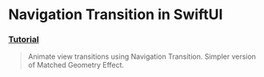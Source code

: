   # Navigation Transition in SwiftUI
 ### [Tutorial](https://designcode.io/swiftui-handbook-navigation-transition)
> Animate view transitions using Navigation Transition. Simpler version of Matched Geometry Effect.
